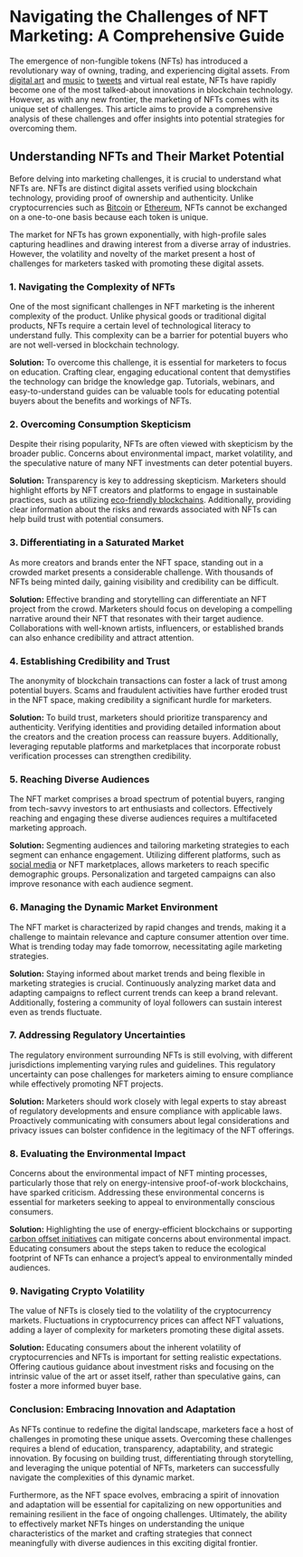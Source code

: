 # Navigating the Challenges of NFT Marketing: A Comprehensive Guide

The emergence of non-fungible tokens (NFTs) has introduced a revolutionary way of owning, trading, and experiencing digital assets. From [digital art](https://en.wikipedia.org/wiki/Digital_art) and [music](https://en.wikipedia.org/wiki/Non-fungible_token#Music) to [tweets](https://www.theverge.com/2021/3/22/22345057/twitter-jack-dorsey-nft-sale-2916384) and virtual real estate, NFTs have rapidly become one of the most talked-about innovations in blockchain technology. However, as with any new frontier, the marketing of NFTs comes with its unique set of challenges. This article aims to provide a comprehensive analysis of these challenges and offer insights into potential strategies for overcoming them.

## Understanding NFTs and Their Market Potential

Before delving into marketing challenges, it is crucial to understand what NFTs are. NFTs are distinct digital assets verified using blockchain technology, providing proof of ownership and authenticity. Unlike cryptocurrencies such as [Bitcoin](https://bitcoin.org/en/) or [Ethereum](https://ethereum.org/en/), NFTs cannot be exchanged on a one-to-one basis because each token is unique.

The market for NFTs has grown exponentially, with high-profile sales capturing headlines and drawing interest from a diverse array of industries. However, the volatility and novelty of the market present a host of challenges for marketers tasked with promoting these digital assets.

### 1. Navigating the Complexity of NFTs

One of the most significant challenges in NFT marketing is the inherent complexity of the product. Unlike physical goods or traditional digital products, NFTs require a certain level of technological literacy to understand fully. This complexity can be a barrier for potential buyers who are not well-versed in blockchain technology.

**Solution:** To overcome this challenge, it is essential for marketers to focus on education. Crafting clear, engaging educational content that demystifies the technology can bridge the knowledge gap. Tutorials, webinars, and easy-to-understand guides can be valuable tools for educating potential buyers about the benefits and workings of NFTs.

### 2. Overcoming Consumption Skepticism

Despite their rising popularity, NFTs are often viewed with skepticism by the broader public. Concerns about environmental impact, market volatility, and the speculative nature of many NFT investments can deter potential buyers.

**Solution:** Transparency is key to addressing skepticism. Marketers should highlight efforts by NFT creators and platforms to engage in sustainable practices, such as utilizing [eco-friendly blockchains](https://ethereum.org/en/energy-consumption/). Additionally, providing clear information about the risks and rewards associated with NFTs can help build trust with potential consumers.

### 3. Differentiating in a Saturated Market

As more creators and brands enter the NFT space, standing out in a crowded market presents a considerable challenge. With thousands of NFTs being minted daily, gaining visibility and credibility can be difficult.

**Solution:** Effective branding and storytelling can differentiate an NFT project from the crowd. Marketers should focus on developing a compelling narrative around their NFT that resonates with their target audience. Collaborations with well-known artists, influencers, or established brands can also enhance credibility and attract attention.

### 4. Establishing Credibility and Trust

The anonymity of blockchain transactions can foster a lack of trust among potential buyers. Scams and fraudulent activities have further eroded trust in the NFT space, making credibility a significant hurdle for marketers.

**Solution:** To build trust, marketers should prioritize transparency and authenticity. Verifying identities and providing detailed information about the creators and the creation process can reassure buyers. Additionally, leveraging reputable platforms and marketplaces that incorporate robust verification processes can strengthen credibility.

### 5. Reaching Diverse Audiences

The NFT market comprises a broad spectrum of potential buyers, ranging from tech-savvy investors to art enthusiasts and collectors. Effectively reaching and engaging these diverse audiences requires a multifaceted marketing approach.

**Solution:** Segmenting audiences and tailoring marketing strategies to each segment can enhance engagement. Utilizing different platforms, such as [social media](https://buffer.com/library/nfts-explained/) or NFT marketplaces, allows marketers to reach specific demographic groups. Personalization and targeted campaigns can also improve resonance with each audience segment.

### 6. Managing the Dynamic Market Environment

The NFT market is characterized by rapid changes and trends, making it a challenge to maintain relevance and capture consumer attention over time. What is trending today may fade tomorrow, necessitating agile marketing strategies.

**Solution:** Staying informed about market trends and being flexible in marketing strategies is crucial. Continuously analyzing market data and adapting campaigns to reflect current trends can keep a brand relevant. Additionally, fostering a community of loyal followers can sustain interest even as trends fluctuate.

### 7. Addressing Regulatory Uncertainties

The regulatory environment surrounding NFTs is still evolving, with different jurisdictions implementing varying rules and guidelines. This regulatory uncertainty can pose challenges for marketers aiming to ensure compliance while effectively promoting NFT projects.

**Solution:** Marketers should work closely with legal experts to stay abreast of regulatory developments and ensure compliance with applicable laws. Proactively communicating with consumers about legal considerations and privacy issues can bolster confidence in the legitimacy of the NFT offerings.

### 8. Evaluating the Environmental Impact

Concerns about the environmental impact of NFT minting processes, particularly those that rely on energy-intensive proof-of-work blockchains, have sparked criticism. Addressing these environmental concerns is essential for marketers seeking to appeal to environmentally conscious consumers.

**Solution:** Highlighting the use of energy-efficient blockchains or supporting [carbon offset initiatives](https://tam.uk.com/market-insights/a-green-vision-of-crypto-reclaiming-the-narrative-around-nfts/) can mitigate concerns about environmental impact. Educating consumers about the steps taken to reduce the ecological footprint of NFTs can enhance a project’s appeal to environmentally minded audiences.

### 9. Navigating Crypto Volatility

The value of NFTs is closely tied to the volatility of the cryptocurrency markets. Fluctuations in cryptocurrency prices can affect NFT valuations, adding a layer of complexity for marketers promoting these digital assets.

**Solution:** Educating consumers about the inherent volatility of cryptocurrencies and NFTs is important for setting realistic expectations. Offering cautious guidance about investment risks and focusing on the intrinsic value of the art or asset itself, rather than speculative gains, can foster a more informed buyer base.

### Conclusion: Embracing Innovation and Adaptation

As NFTs continue to redefine the digital landscape, marketers face a host of challenges in promoting these unique assets. Overcoming these challenges requires a blend of education, transparency, adaptability, and strategic innovation. By focusing on building trust, differentiating through storytelling, and leveraging the unique potential of NFTs, marketers can successfully navigate the complexities of this dynamic market.

Furthermore, as the NFT space evolves, embracing a spirit of innovation and adaptation will be essential for capitalizing on new opportunities and remaining resilient in the face of ongoing challenges. Ultimately, the ability to effectively market NFTs hinges on understanding the unique characteristics of the market and crafting strategies that connect meaningfully with diverse audiences in this exciting digital frontier.